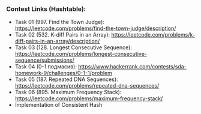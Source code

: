 ### Contest Links (Hashtable):

- Task 01 (997. Find the Town Judge): https://leetcode.com/problems/find-the-town-judge/description/  
- Task 02 (532. K-diff Pairs in an Array): https://leetcode.com/problems/k-diff-pairs-in-an-array/description/  
- Task 03 (128. Longest Consecutive Sequence): https://leetcode.com/problems/longest-consecutive-sequence/submissions/
- Task 04 (0-1 подмасив): https://www.hackerrank.com/contests/sda-homework-9/challenges/0-1-1/problem
- Task 05 (187. Repeated DNA Sequences): https://leetcode.com/problems/repeated-dna-sequences/
- Task 06 (895. Maximum Frequency Stack): https://leetcode.com/problems/maximum-frequency-stack/
- Implementation of Consistent Hash

